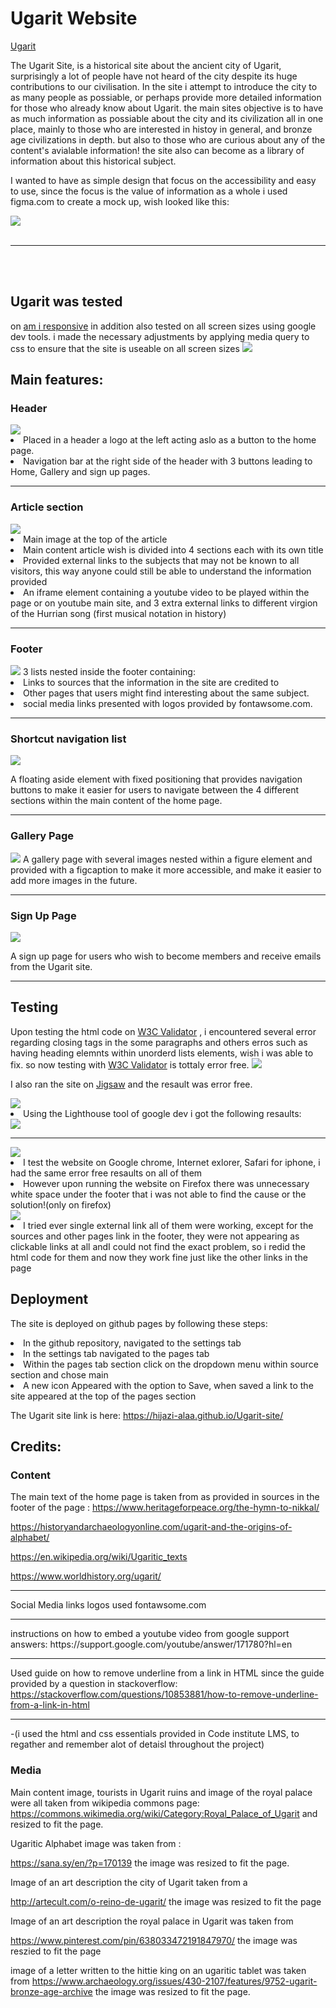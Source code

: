 # Ugarit Website
[Ugarit](https://hijazi-alaa.github.io/Ugarit-site/index.html)

The Ugarit Site, is a historical site about the ancient city of Ugarit, surprisingly a lot of people have not heard of the city despite its huge contributions to our civilisation. In the site i attempt to introduce the city to as many people as possiable, or perhaps provide more detailed information for those who already know about Ugarit. the main sites objective is to have as much information as possiable about the city and its civilization all in one place, mainly to those who are interested in histoy in general, and bronze age civilizations in depth. but also to those who are curious about any of the content's avialable information!
the site also can become as a library of information about this historical subject.

I wanted to have as simple design that focus on the accessibility and easy to use, since the focus is the value of information as a whole
i used figma.com to create a mock up, wish looked like this:

<img src="assets/images/ugarit-mock-up.png">
<br><br>
<hr>
<br><br>

## Ugarit was tested 
on [am i responsive](http://ami.responsivedesign.is/)
in addition also tested on all screen sizes using google dev tools. i  made the necessary adjustments by applying media query to css to ensure that the site is useable on all screen sizes
 <img src="assets/images/responsive.png">

## Main features:

### Header
<img src="assets/images/header.jpg">
<li>Placed in a header  a logo at the left acting aslo as a button to the home page.</li>
<li>Navigation bar at the right side of the header with 3 buttons leading to Home, Gallery and sign up pages.</li>
<hr>

### Article section
<img src="assets/images/article.jpg">
<li>Main image at the top of the article</li>
<li>Main content article wish is divided into 4 sections each with its own title</li>
<li>Provided external links to  the subjects that may not be known to all visitors, this way anyone could still be able to understand the information provided</li>
<li>An iframe element containing a youtube video to be played within the page or on youtube main site, and 3 extra external links to different virgion of the Hurrian song (first musical notation in history)</li>
<hr>

### Footer
<img src="assets/images/footer.jpg">
3 lists nested inside the footer containing:
<li>Links to sources that the information in the site are credited to</li>
<li>Other pages that users might find interesting about the same subject.</li>
<li>social media links presented with logos provided by fontawsome.com.</li>
<hr>

### Shortcut navigation list
<img src="assets/images/aside.jpg">

A floating aside element with fixed positioning that provides navigation buttons to make it easier for users to navigate between the 4 different sections within the main content of the home page.
<hr>



### Gallery Page
<img src="assets/images/gallery.jpg">
A gallery page with several images nested within a figure element and provided with a figcaption to make it more accessible, and make it easier to add more images in the future.
<hr>

### Sign Up Page
<img src="assets/images/sign-up.jpg">

A sign up  page for users who wish to become members and receive emails from the Ugarit site. 
<hr>

## Testing



Upon testing the html code on
[W3C Validator](https://validator.w3.org/)
, i encountered several error regarding closing tags in the some paragraphs
and others erros such as having heading elemnts within unorderd lists elements, wish i was able to fix.
so now testing with [W3C Validator](https://validator.w3.org/) is tottaly error free.
<img src="assets/images/validator.jpg">



I also ran  the site on [Jigsaw](https://jigsaw.w3.org/css-validator/) and the resault was error free.

<img src="assets/images/jigsaw.jpg">

<li>Using the Lighthouse tool of google dev i got the following resaults:</li>

<img src="assets/images/lighthouse-1.jpg">
<hr>
<img src="assets/images/lighthouse-2.jpg">

<li>I test the website on Google chrome, Internet exlorer, Safari for iphone, i had the same error free resaults on all of them</li>
<li>However upon running the website on Firefox there was unnecessary white space under the footer that i was not able to find the cause or the solution!(only on firefox)</li>
<img src="assets/images/firefox.jpg">

<li>I tried ever single external link all of them were working, except for the sources and other pages link in the footer, they were not appearing as clickable links at all andI could not find the exact problem, so i redid the html code for them and now they work fine just like the other links in the page</li>

## Deployment

The site is deployed on github pages by following these steps:

<li>In the github repository, navigated to the settings tab</li>
<li>In the settings tab navigated to the pages tab</li>
<li>Within the pages tab section click on the dropdown menu within source section and chose main </li>
<li>A new icon Appeared with the option to Save, when saved a link to the site appeared at the top of the pages section</li>

The Ugarit site link is here:
https://hijazi-alaa.github.io/Ugarit-site/


## Credits:

### Content

The main text of the home page is taken from as provided in sources in the footer of the page :
https://www.heritageforpeace.org/the-hymn-to-nikkal/

https://historyandarchaeologyonline.com/ugarit-and-the-origins-of-alphabet/

https://en.wikipedia.org/wiki/Ugaritic_texts

https://www.worldhistory.org/ugarit/

<hr>

Social Media links logos used fontawsome.com

<hr>
instructions on how to embed a youtube video from google support answers:
https://support.google.com/youtube/answer/171780?hl=en

<hr>

Used guide on how to remove underline from a link in HTML since the guide provided by a question in stackoverflow:
https://stackoverflow.com/questions/10853881/how-to-remove-underline-from-a-link-in-html

<hr>

-(i used the html and css essentials provided in Code institute LMS, to regather and remember alot of detaisl throughout the project)

### Media

Main content image, tourists in Ugarit ruins and image of the royal palace were all taken from wikipedia commons page:
https://commons.wikimedia.org/wiki/Category:Royal_Palace_of_Ugarit
and resized to fit the page.

Ugaritic Alphabet image was taken from :

https://sana.sy/en/?p=170139 the image was resized to fit the page.

Image of an art description the city of Ugarit taken from a

http://artecult.com/o-reino-de-ugarit/ the image was resized to fit the page

Image of an art description the royal palace in Ugarit was taken from

https://www.pinterest.com/pin/638033472191847970/ the image was reszied to fit the page

image of a letter written to the hittie king on an ugaritic tablet was taken from 
https://www.archaeology.org/issues/430-2107/features/9752-ugarit-bronze-age-archive  the image was resized to fit the page.
